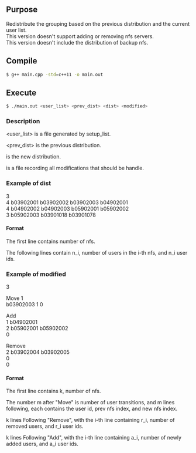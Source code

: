 ## Purpose

Redistribute the grouping based on the previous distribution and the current user list.<br>
This version doesn't support adding or removing nfs servers.<br>
This version doesn't include the distribution of backup nfs.

## Compile
```bash
$ g++ main.cpp -std=c++11 -o main.out
```

## Execute
```bash
$ ./main.out <user_list> <prev_dist> <dist> <modified>
```

### Description
<user_list> is a file generated by setup_list.

<prev_dist> is the previous distribution.

<dist> is the new distribution.

<modified> is a file recording all modifications that should be handle.

### Example of dist
3<br>
4 b03902001 b03902002 b03902003 b04902001<br>
4 b04902002 b04902003 b05902001 b05902002<br>
3 b05902003 b03901018 b03901078<br>

#### Format
The first line contains number of nfs.

The following lines contain n_i, number of users in the i-th nfs, and n_i user ids.

### Example of modified
3<br>

Move 1<br>
b03902003 1 0<br>

Add<br>
1 b04902001<br>
2 b05902001 b05902002<br>
0<br>

Remove<br>
2 b03902004 b03902005<br>
0<br>
0<br>

#### Format
The first line contains k, number of nfs.

The number m after "Move" is number of user transitions, and m lines following, each contains the user id, prev nfs index, and new nfs index.

k lines Following "Remove", with the i-th line containing r_i, number of removed users, and r_i user ids.

k lines Following "Add", with the i-th line containing a_i, number of newly added users, and a_i user ids.
